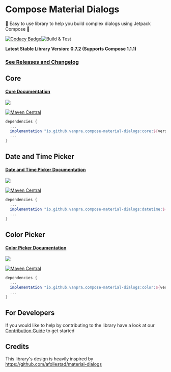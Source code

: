 # Compose Material Dialogs

:rocket:  Easy to use library to help you build complex dialogs using Jetpack Compose :rocket:

[![Codacy Badge](https://app.codacy.com/project/badge/Grade/ae8d455118164f43a24732761a970cc8)](https://www.codacy.com/gh/vanpra/compose-material-dialogs/dashboard?utm_source=github.com&amp;utm_medium=referral&amp;utm_content=vanpra/compose-material-dialogs&amp;utm_campaign=Badge_Grade)![Build & Test](https://github.com/vanpra/compose-material-dialogs/actions/workflows/main.yml/badge.svg)

**Latest Stable Library Version: 0.7.2 (Supports Compose 1.1.1)**

### [See Releases and Changelog](https://github.com/vanpra/compose-material-dialogs/blob/main/CHANGELOG.md)

## Core

#### [Core Documentation](https://vanpra.github.io/compose-material-dialogs/Core)

![](https://raw.githubusercontent.com/vanpra/compose-material-dialogs/main/imgs/full_core.png)

[![Maven Central](https://maven-badges.herokuapp.com/maven-central/io.github.vanpra.compose-material-dialogs/core/badge.svg)](https://maven-badges.herokuapp.com/maven-central/io.github.vanpra.compose-material-dialogs/core)

```gradle
dependencies {
  ...
  implementation "io.github.vanpra.compose-material-dialogs:core:${version}" 
  ...
}
```

## Date and Time Picker

#### [Date and Time Picker Documentation](https://vanpra.github.io/compose-material-dialogs/DateTimePicker)

![](https://raw.githubusercontent.com/vanpra/compose-material-dialogs/main/imgs/date_and_time.png)

[![Maven Central](https://maven-badges.herokuapp.com/maven-central/io.github.vanpra.compose-material-dialogs/datetime/badge.svg)](https://maven-badges.herokuapp.com/maven-central/io.github.vanpra.compose-material-dialogs/datetime)

```gradle
dependencies {
  ...
  implementation "io.github.vanpra.compose-material-dialogs:datetime:${version}"
  ...
}
```

## Color Picker

#### [Color Picker Documentation](https://vanpra.github.io/compose-material-dialogs/ColorPicker)

![](https://raw.githubusercontent.com/vanpra/compose-material-dialogs/main/imgs/color_picker.png)

[![Maven Central](https://maven-badges.herokuapp.com/maven-central/io.github.vanpra.compose-material-dialogs/color/badge.svg)](https://maven-badges.herokuapp.com/maven-central/io.github.vanpra.compose-material-dialogs/color)

```gradle
dependencies {
  ...
  implementation "io.github.vanpra.compose-material-dialogs:color:${version}"
  ...
}
```

## For Developers

If you would like to help by contributing to the library have a look at our [Contribution Guide](https://github.com/vanpra/compose-material-dialogs/blob/main/CONTRIBUTING.md) to get started

## Credits

This library's design is heavily inspired by https://github.com/afollestad/material-dialogs
